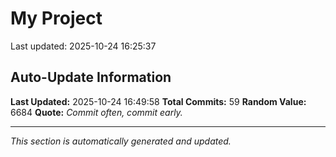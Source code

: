 # My Project


Last updated: 2025-10-24 16:25:37



























































## Auto-Update Information

**Last Updated:** 2025-10-24 16:49:58
**Total Commits:** 59
**Random Value:** 6684
**Quote:** _Commit often, commit early._

---
_This section is automatically generated and updated._